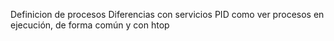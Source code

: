 Definicion de procesos
Diferencias con servicios
PID
como ver procesos en ejecución, de forma común y con htop


